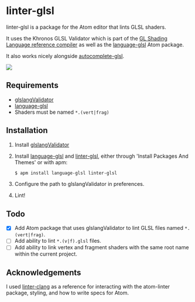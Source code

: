 # linter-glsl

linter-glsl is a package for the Atom editor that lints GLSL shaders.

It uses the Khronos GLSL Validator which is part of the [GL Shading Language reference compiler](https://www.khronos.org/opengles/sdk/tools/Reference-Compiler/) as well as the [language-glsl](https://atom.io/packages/language-glsl) Atom package.

It also works nicely alongside [autocomplete-glsl](https://atom.io/packages/autocomplete-glsl).

![](https://andystanton.github.io/linter-glsl/images/linter-glsl-1.0.0.png)

## Requirements

 * [glslangValidator](https://www.khronos.org/opengles/sdk/tools/Reference-Compiler/)
 * [language-glsl](https://atom.io/packages/language-glsl)
 * Shaders must be named ```*.(vert|frag)```

## Installation

1. Install [glslangValidator](https://www.khronos.org/opengles/sdk/tools/Reference-Compiler/)
2. Install [language-glsl](https://atom.io/packages/language-glsl) and [linter-glsl](https://atom.io/packages/linter-glsl), either through 'Install Packages And Themes' or with apm:

   ```sh
   $ apm install language-glsl linter-glsl
   ```
3. Configure the path to glslangValidator in preferences.
4. Lint!

## Todo

 * [x] Add Atom package that uses glslangValidator to lint GLSL files named ```*.(vert|frag)```.
 * [ ] Add ability to lint ```*.(v|f).glsl``` files.
 * [ ] Add ability to link vertex and fragment shaders with the same root name within the current project.

## Acknowledgements

I used [linter-clang](https://github.com/AtomLinter/linter-clang/) as a reference for interacting with the atom-linter package, styling, and how to write specs for Atom.

